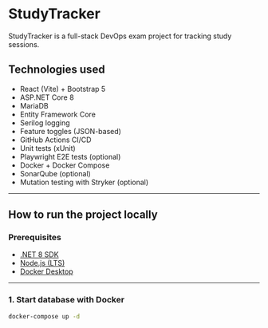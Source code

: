 # StudyTracker

StudyTracker is a full-stack DevOps exam project for tracking study sessions.

## Technologies used

- React (Vite) + Bootstrap 5
- ASP.NET Core 8
- MariaDB
- Entity Framework Core
- Serilog logging
- Feature toggles (JSON-based)
- GitHub Actions CI/CD
- Unit tests (xUnit)
- Playwright E2E tests (optional)
- Docker + Docker Compose
- SonarQube (optional)
- Mutation testing with Stryker (optional)

---

## How to run the project locally

### Prerequisites

- [.NET 8 SDK](https://dotnet.microsoft.com/en-us/download)
- [Node.js (LTS)](https://nodejs.org/)
- [Docker Desktop](https://www.docker.com/products/docker-desktop)

---

### 1. Start database with Docker

```bash
docker-compose up -d

